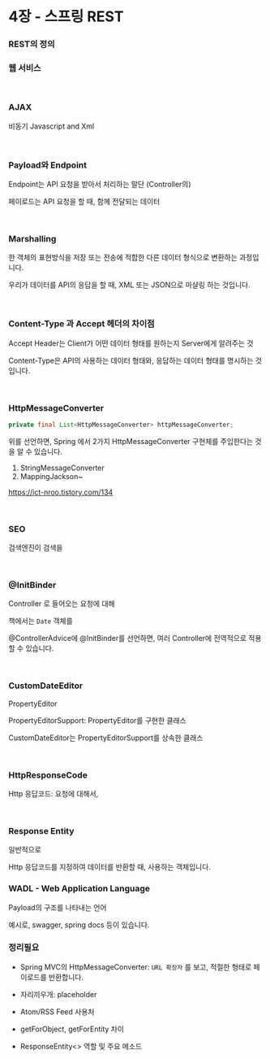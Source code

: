 # 4장 - 스프링 REST

### REST의 정의



### 웹 서비스



<br>

### AJAX

비동기 Javascript and Xml

<br>

### Payload와 Endpoint

Endpoint는 API 요청을 받아서 처리하는 말단 (Controller의)

페이로드는 API 요청을 할 때, 함께 전달되는 데이터

<br>

### Marshalling

 한 객체의 표현방식을 저장 또는 전송에 적합한 다른 데이터 형식으로 변환하는 과정입니다.

우리가 데이터를 API의 응답을 할 때, XML 또는 JSON으로 마샬링 하는 것입니다.

<br>

### Content-Type 과 Accept 헤더의 차이점

Accept Header는 Client가 어떤 데이터 형태를 원하는지 Server에게 알려주는 것

Content-Type은 API의 사용하는 데이터 형태와, 응답하는 데이터 형태를 명시하는 것입니다.

<br>

### HttpMessageConverter

```java
private final List<HttpMessageConverter> httpMessageConverter;
```

위를 선언하면, Spring 에서 2가지 HttpMessageConverter 구현체를 주입한다는 것을 알 수 있습니다.

1. StringMessageConverter
2. MappingJackson~

https://ict-nroo.tistory.com/134



<br>

### SEO

검색엔진이 검색을 

<br>

### @InitBinder

Controller 로 들어오는 요청에 대해 

책에서는 `Date` 객체를 



@ControllerAdvice에 @InitBinder를 선언하면, 여러 Controller에 전역적으로 적용할 수 있습니다.

<br>

### CustomDateEditor

PropertyEditor

PropertyEditorSupport: PropertyEditor를 구현한 클래스

CustomDateEditor는 PropertyEditorSupport를 상속한 클래스



<br>

### HttpResponseCode

Http 응답코드: 요청에 대해서, 



<br>

### Response Entity

일반적으로 

Http 응답코드를 지정하여 데이터를 반환할 때, 사용하는 객체입니다.



### WADL - Web Application Language

Payload의 구조를 나타내는 언어

예시로, swagger, spring docs 등이 있습니다.



### 정리필요

- Spring MVC의 HttpMessageConverter: `URL 확장자` 를 보고, 적절한 형태로 페이로드를 반환합니다.

- 자리끼우개: placeholder
- Atom/RSS Feed 사용처
- getForObject, getForEntity 차이
- ResponseEntity<> 역할 및 주요 메소드